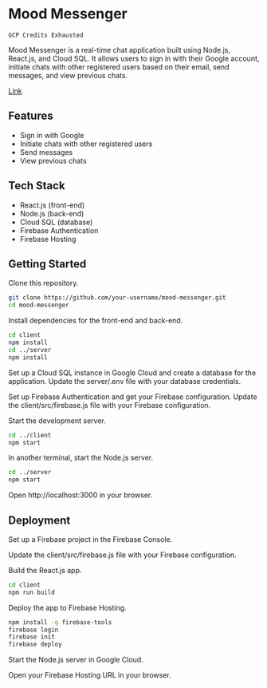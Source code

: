 # Mood Messenger
``` 
GCP Credits Exhausted 
```

Mood Messenger is a real-time chat application built using Node.js, React.js, and Cloud SQL. It allows users to sign in with their Google account, initiate chats with other registered users based on their email, send messages, and view previous chats.

[Link](https://mood-messenger.web.app)
## Features
- Sign in with Google
- Initiate chats with other registered users
- Send messages
- View previous chats
## Tech Stack
- React.js (front-end)
- Node.js (back-end)
- Cloud SQL (database)
- Firebase Authentication
- Firebase Hosting
## Getting Started
Clone this repository.


``` bash 
git clone https://github.com/your-username/mood-messenger.git
cd mood-messenger
```
Install dependencies for the front-end and back-end.

``` bash
cd client
npm install
cd ../server
npm install
```

Set up a Cloud SQL instance in Google Cloud and create a database for the application. Update the server/.env file with your database credentials.

Set up Firebase Authentication and get your Firebase configuration. Update the client/src/firebase.js file with your Firebase configuration.

Start the development server.

``` bash
cd ../client
npm start
```

In another terminal, start the Node.js server.

``` bash
cd ../server
npm start
```
Open http://localhost:3000 in your browser.

## Deployment
Set up a Firebase project in the Firebase Console.

Update the client/src/firebase.js file with your Firebase configuration.

Build the React.js app.

``` bash
cd client
npm run build
```

Deploy the app to Firebase Hosting.

``` bash
npm install -g firebase-tools
firebase login
firebase init
firebase deploy
```

Start the Node.js server in Google Cloud.

Open your Firebase Hosting URL in your browser.
